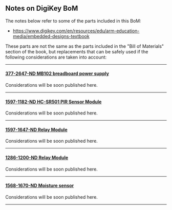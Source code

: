 ## Notes on DigiKey BoM 

The notes below refer to some of the parts included in this BoM:
- https://www.digikey.com/en/resources/edu/arm-education-media/embedded-designs-textbook

These parts are not the same as the parts included in the "Bill of Materials" section of the book, but replacements that can be safely used if the following considerations are taken into account:

---

#### [377-2647-ND MB102 breadboard power supply](https://www.digikey.com/en/products/detail/bud-industries/BBP-32701/8602382)

Considerations will be soon published here.

---

#### [1597-1182-ND HC-SR501 PIR Sensor Module](https://www.digikey.com/en/products/detail/seeed-technology-co-ltd/101020060/5487425)

Considerations will be soon published here.

---

#### [1597-1647-ND Relay Module](https://www.digikey.com/en/products/detail/seeed-technology-co-ltd/103020132/9369927)

Considerations will be soon published here.

---

#### [1286-1200-ND Relay Module](https://www.digikey.com/en/products/detail/digilent-inc/410-380/9445906)

Considerations will be soon published here.

---

#### [1568-1670-ND Moisture sensor](https://www.digikey.com/en/products/detail/digilent-inc/410-380/9445906)

Considerations will be soon published here.

---

